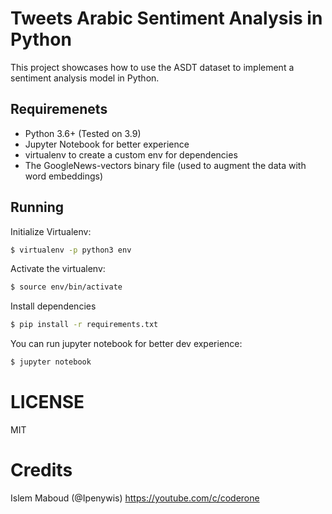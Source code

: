 # Tweets Arabic Sentiment Analysis in Python

This project showcases how to use the ASDT dataset to implement a sentiment analysis model in Python.

## Requiremenets

- Python 3.6+ (Tested on 3.9)
- Jupyter Notebook for better experience
- virtualenv to create a custom env for dependencies
- The GoogleNews-vectors binary file (used to augment the data with word embeddings)

## Running

Initialize Virtualenv:

```bash
$ virtualenv -p python3 env
```

Activate the virtualenv:

```bash
$ source env/bin/activate
```

Install dependencies

```bash
$ pip install -r requirements.txt
```

You can run jupyter notebook for better dev experience:

```bash
$ jupyter notebook
```

# LICENSE

MIT

# Credits

Islem Maboud (@Ipenywis)
https://youtube.com/c/coderone
